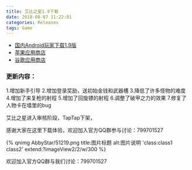 ```yaml
---
title: 艾比之星1.9下载
date: 2018-08-07 11:22:01
categories: Releases
tags: Game
---
```

* [国内Android玩家下载1.9版](http://p6yal4ykc.bkt.clouddn.com/AbbyStar1.9.apk)
* [苹果应用商店](https://itunes.apple.com/cn/app/id1340116174)
* [谷歌应用商店](https://play.google.com/store/apps/details?id=com.BreakSymmetry.AbbyStar)

### 更新内容：
1.增加新手引导
2.增加登录奖励，送初始金钱和武器槽
3.降低了许多怪物的难度
4.增加了来复枪的射程
5.增加了回旋镖的射程
6.调整了破甲之力的效果
7.修复了人物卡在墙里的bug

艾比之星进入审核阶段，TapTap下架，

感谢大家在这里下载体验，欢迎加入官方QQ群参与讨论：799701527

{% qnimg AbbyStar/51219.png title:图片标题 alt:图片说明 'class:class1 class2' extend:?imageView2/2/w/300 %}
<!-- {% qnimg SpinSmash/512.png title:图片标题 alt:图片说明 'class:class1 class2' extend:?-widthwebp %} -->

欢迎加入官方QQ群与我们讨论：799701527
